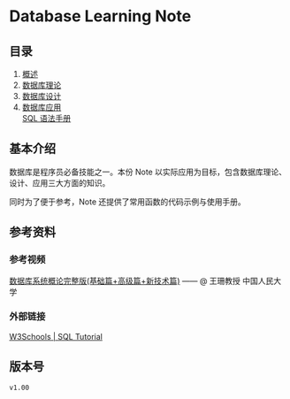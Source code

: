 # Database Learning Note

## 目录

1. [概述](index/overview.md)
1. [数据库理论](index/theory.md)
1. [数据库设计](index/design.md)
1. [数据库应用](index/usage.md)  
   [SQL 语法手册](index/sqlSyntax.md)

## 基本介绍

数据库是程序员必备技能之一。本份 Note 以实际应用为目标，包含数据库理论、设计、应用三大方面的知识。

同时为了便于参考，Note 还提供了常用函数的代码示例与使用手册。

## 参考资料

### 参考视频

[数据库系统概论完整版(基础篇+高级篇+新技术篇)](https://www.bilibili.com/video/BV12J41137hu?p=6&spm_id_from=pageDriver) —— @ 王珊教授 中国人民大学

### 外部链接

[W3Schools | SQL Tutorial](https://www.w3schools.com/sql/default.asp)

## 版本号

`v1.00`
